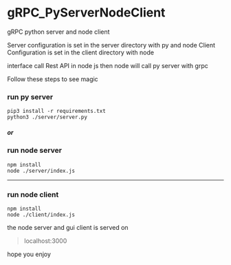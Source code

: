 # gRPC_PyServerNodeClient
gRPC python server and node client 

Server configuration is set in the server directory with py and node
Client Configuration is set in the client directory with node 

interface call Rest API in node js then node will call py server with grpc

Follow these steps to see magic

### run py server 
```
pip3 install -r requirements.txt
python3 ./server/server.py
```
##### or 

### run node server 
```
npm install 
node ./server/index.js
```
*** 
### run node client 
```
npm install 
node ./client/index.js
```
the node server and gui client is served on 
> localhost:3000



hope you enjoy 

